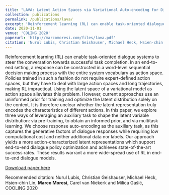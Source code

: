 ```yaml
---
title: "LAVA: Latent Action Spaces via Variational Auto-encoding for Dialogue Policy Optimization"
collection: publications
permalink: /publications/lava/
excerpt: 'Reinforcement learning (RL) can enable task-oriented dialogue systems to steer the conversation towards successful task completion. In an end-to-end setting, a response can be constructed in a word-level sequential decision making process with the entire system vocabulary as action space. Policies trained in such a fashion do not require expert-defined action spaces, but they have to deal with large action spaces and long trajectories, making RL impractical. Using the latent space of a variational model as action space alleviates this problem. However, current approaches use an uninformed prior for training and optimize the latent distribution solely on the context. It is therefore unclear whether the latent representation truly encodes the characteristics of different actions. In this paper, we explore three ways of leveraging an auxiliary task to shape the latent variable distribution: via pre-training, to obtain an informed prior, and via multitask learning. We choose response auto-encoding as the auxiliary task, as this captures the generative factors of dialogue responses while requiring low computational cost and neither additional data nor labels. Our approach yields a more action-characterized latent representations which support end-to-end dialogue policy optimization and achieves state-of-the-art success rates. These results warrant a more wide-spread use of RL in end-to-end dialogue models. '
date: 2020-11-01
venue: 'COLING 2020'
paperurl: 'http://marcomoresi.com/files/lava.pdf'
citation: 'Nurul Lubis, Christian Geishauser, Michael Heck, Hsien-chin Lin, <b>Marco Moresi</b>, Carel van Niekerk and Milica Gašić, COOLING 2020'
---
```

Reinforcement learning (RL) can enable task-oriented dialogue systems to steer the conversation towards successful task completion. In an end-to-end setting, a response can be constructed in a word-level sequential decision making process with the entire system vocabulary as action space. Policies trained in such a fashion do not require expert-defined action spaces, but they have to deal with large action spaces and long trajectories, making RL impractical. Using the latent space of a variational model as action space alleviates this problem. However, current approaches use an uninformed prior for training and optimize the latent distribution solely on the context. It is therefore unclear whether the latent representation truly encodes the characteristics of different actions. In this paper, we explore three ways of leveraging an auxiliary task to shape the latent variable distribution: via pre-training, to obtain an informed prior, and via multitask learning. We choose response auto-encoding as the auxiliary task, as this captures the generative factors of dialogue responses while requiring low computational cost and neither additional data nor labels. Our approach yields a more action-characterized latent representations which support end-to-end dialogue policy optimization and achieves state-of-the-art success rates. These results warrant a more wide-spread use of RL in end-to-end dialogue models. 

[Download paper here](http://marcomoresi.com/files/lava.pdf)

Recommended citation: Nurul Lubis, Christian Geishauser, Michael Heck, Hsien-chin Lin, <b>Marco Moresi</b>, Carel van Niekerk and Milica Gašić, COOLING 2020